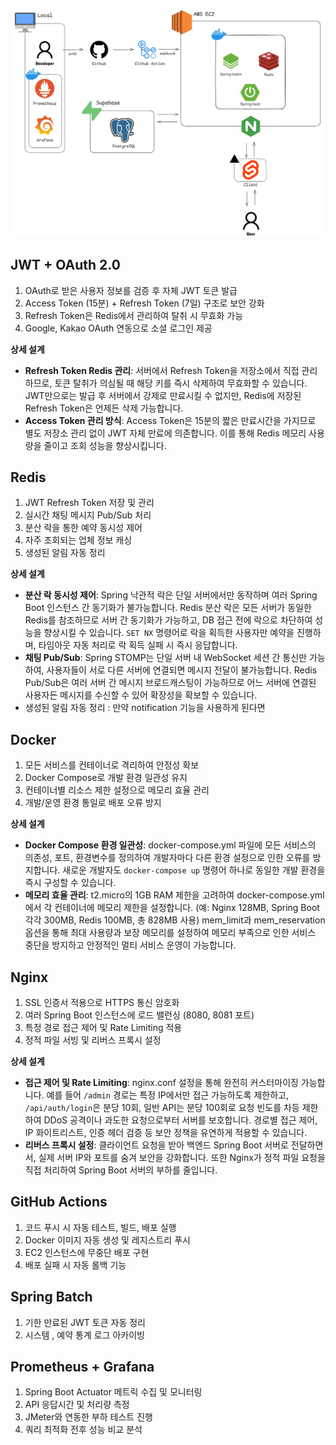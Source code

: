 ![](../img/Pasted%20image%2020250609212613.png)
## JWT + OAuth 2.0

1. OAuth로 받은 사용자 정보를 검증 후 자체 JWT 토큰 발급
2. Access Token (15분) + Refresh Token (7일) 구조로 보안 강화
3. Refresh Token은 Redis에서 관리하여 탈취 시 무효화 가능
4. Google, Kakao OAuth 연동으로 소셜 로그인 제공

**상세 설계**

- **Refresh Token Redis 관리**: 서버에서 Refresh Token을 저장소에서 직접 관리하므로, 토큰 탈취가 의심될 때 해당 키를 즉시 삭제하여 무효화할 수 있습니다. JWT만으로는 발급 후 서버에서 강제로 만료시킬 수 없지만, Redis에 저장된 Refresh Token은 언제든 삭제 가능합니다.
- **Access Token 관리 방식**: Access Token은 15분의 짧은 만료시간을 가지므로 별도 저장소 관리 없이 JWT 자체 만료에 의존합니다. 이를 통해 Redis 메모리 사용량을 줄이고 조회 성능을 향상시킵니다.

## Redis

1. JWT Refresh Token 저장 및 관리
2. 실시간 채팅 메시지 Pub/Sub 처리
3. 분산 락을 통한 예약 동시성 제어
4. 자주 조회되는 업체 정보 캐싱
5. 생성된 알림 자동 정리

**상세 설계**

- **분산 락 동시성 제어**: Spring 낙관적 락은 단일 서버에서만 동작하며 여러 Spring Boot 인스턴스 간 동기화가 불가능합니다. Redis 분산 락은 모든 서버가 동일한 Redis를 참조하므로 서버 간 동기화가 가능하고, DB 접근 전에 락으로 차단하여 성능을 향상시킬 수 있습니다. `SET NX` 명령어로 락을 획득한 사용자만 예약을 진행하며, 타임아웃 자동 처리로 락 획득 실패 시 즉시 응답합니다.
- **채팅 Pub/Sub**: Spring STOMP는 단일 서버 내 WebSocket 세션 간 통신만 가능하여, 사용자들이 서로 다른 서버에 연결되면 메시지 전달이 불가능합니다. Redis Pub/Sub은 여러 서버 간 메시지 브로드캐스팅이 가능하므로 어느 서버에 연결된 사용자든 메시지를 수신할 수 있어 확장성을 확보할 수 있습니다.
- 생성된 알림 자동 정리 : 만약 notification 기능을 사용하게 된다면

## Docker

1. 모든 서비스를 컨테이너로 격리하여 안정성 확보
2. Docker Compose로 개발 환경 일관성 유지
3. 컨테이너별 리소스 제한 설정으로 메모리 효율 관리
4. 개발/운영 환경 통일로 배포 오류 방지

**상세 설계**

- **Docker Compose 환경 일관성**: docker-compose.yml 파일에 모든 서비스의 의존성, 포트, 환경변수를 정의하여 개발자마다 다른 환경 설정으로 인한 오류를 방지합니다. 새로운 개발자도 `docker-compose up` 명령어 하나로 동일한 개발 환경을 즉시 구성할 수 있습니다.
- **메모리 효율 관리**: t2.micro의 1GB RAM 제한을 고려하여 docker-compose.yml에서 각 컨테이너에 메모리 제한을 설정합니다. (예: Nginx 128MB, Spring Boot 각각 300MB, Redis 100MB, 총 828MB 사용) mem_limit과 mem_reservation 옵션을 통해 최대 사용량과 보장 메모리를 설정하여 메모리 부족으로 인한 서비스 중단을 방지하고 안정적인 멀티 서비스 운영이 가능합니다.

## Nginx

1. SSL 인증서 적용으로 HTTPS 통신 암호화
2. 여러 Spring Boot 인스턴스에 로드 밸런싱 (8080, 8081 포트)
3. 특정 경로 접근 제어 및 Rate Limiting 적용
4. 정적 파일 서빙 및 리버스 프록시 설정

**상세 설계**

- **접근 제어 및 Rate Limiting**: nginx.conf 설정을 통해 완전히 커스터마이징 가능합니다. 예를 들어 `/admin` 경로는 특정 IP에서만 접근 가능하도록 제한하고, `/api/auth/login`은 분당 10회, 일반 API는 분당 100회로 요청 빈도를 차등 제한하여 DDoS 공격이나 과도한 요청으로부터 서버를 보호합니다. 경로별 접근 제어, IP 화이트리스트, 인증 헤더 검증 등 보안 정책을 유연하게 적용할 수 있습니다.
- **리버스 프록시 설정**: 클라이언트 요청을 받아 백엔드 Spring Boot 서버로 전달하면서, 실제 서버 IP와 포트를 숨겨 보안을 강화합니다. 또한 Nginx가 정적 파일 요청을 직접 처리하여 Spring Boot 서버의 부하를 줄입니다.

## GitHub Actions

1. 코드 푸시 시 자동 테스트, 빌드, 배포 실행
2. Docker 이미지 자동 생성 및 레지스트리 푸시
3. EC2 인스턴스에 무중단 배포 구현
4. 배포 실패 시 자동 롤백 기능

## Spring Batch

1. 기한 만료된 JWT 토큰 자동 정리
2. 시스템 , 예약 통계 로그 아카이빙

## Prometheus + Grafana

1. Spring Boot Actuator 메트릭 수집 및 모니터링
2. API 응답시간 및 처리량 측정
3. JMeter와 연동한 부하 테스트 진행
4. 쿼리 최적화 전후 성능 비교 분석